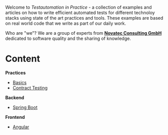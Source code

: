 Welcome to _Testautomation in Practice_ - a collection of examples and articles on how to write efficient automated tests for different technoloy stacks using state of the art practices and tools.
These examples are based on real world code that we write as part of our daily work.

Who are "we"?
We are a group of experts from [**Novatec Consulting GmbH**](https://www.novatec-gmbh.de) dedicated to software quality and the sharing of knowledge.

# Content

**Practices**
  - [Basics](https://github.com/testautomation-in-practice/basics)
  - [Contract Testing](https://github.com/testautomation-in-practice/cnt-contract-testing)

**Backend**
  - [Spring Boot](https://github.com/testautomation-in-practice/cnt-spring-boot)

**Frontend**
  - [Angular](https://github.com/testautomation-in-practice/cnt-angular)
